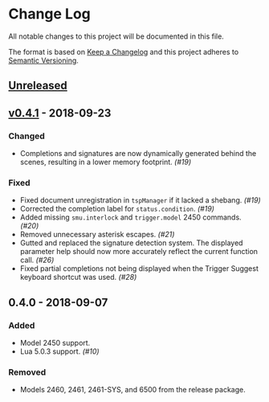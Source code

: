 # Change Log
All notable changes to this project will be documented in this file.

The format is based on [Keep a Changelog](http://keepachangelog.com/en/1.0.0/) and this project adheres to [Semantic Versioning](http://semver.org/spec/v2.0.0.html).

## [Unreleased]

## [v0.4.1] - 2018-09-23
### Changed
- Completions and signatures are now dynamically generated behind the scenes, resulting in a lower memory footprint. *(#19)*
### Fixed
- Fixed document unregistration in `tspManager` if it lacked a shebang. *(#19)*
- Corrected the completion label for `status.condition`. *(#19)*
- Added missing `smu.interlock` and `trigger.model` 2450 commands. *(#20)*
- Removed unnecessary asterisk escapes. *(#21)*
- Gutted and replaced the signature detection system. The displayed parameter help should now more accurately reflect the current function call. *(#26)*
- Fixed partial completions not being displayed when the Trigger Suggest keyboard shortcut was used. *(#28)*

## 0.4.0 - 2018-09-07
### Added
- Model 2450 support.
- Lua 5.0.3 support. *(#10)*
### Removed
- Models 2460, 2461, 2461-SYS, and 6500 from the release package.

[Unreleased]: https://github.com/tektronixofficial/vscode-tsplang/compare/v0.4.1...HEAD
[v0.4.1]: https://github.com/tektronixofficial/vscode-tsplang/compare/v0.4.0...v0.4.1
